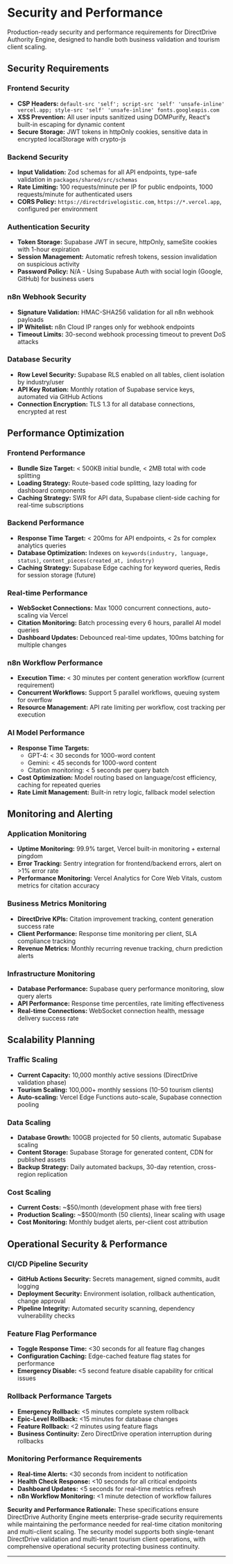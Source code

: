 # Security and Performance

Production-ready security and performance requirements for DirectDrive Authority Engine, designed to handle both business validation and tourism client scaling.

## Security Requirements

### Frontend Security
- **CSP Headers:** `default-src 'self'; script-src 'self' 'unsafe-inline' vercel.app; style-src 'self' 'unsafe-inline' fonts.googleapis.com`
- **XSS Prevention:** All user inputs sanitized using DOMPurify, React's built-in escaping for dynamic content
- **Secure Storage:** JWT tokens in httpOnly cookies, sensitive data in encrypted localStorage with crypto-js

### Backend Security  
- **Input Validation:** Zod schemas for all API endpoints, type-safe validation in `packages/shared/src/schemas`
- **Rate Limiting:** 100 requests/minute per IP for public endpoints, 1000 requests/minute for authenticated users
- **CORS Policy:** `https://directdrivelogistic.com`, `https://*.vercel.app`, configured per environment

### Authentication Security
- **Token Storage:** Supabase JWT in secure, httpOnly, sameSite cookies with 1-hour expiration
- **Session Management:** Automatic refresh tokens, session invalidation on suspicious activity
- **Password Policy:** N/A - Using Supabase Auth with social login (Google, GitHub) for business users

### n8n Webhook Security
- **Signature Validation:** HMAC-SHA256 validation for all n8n webhook payloads
- **IP Whitelist:** n8n Cloud IP ranges only for webhook endpoints
- **Timeout Limits:** 30-second webhook processing timeout to prevent DoS attacks

### Database Security
- **Row Level Security:** Supabase RLS enabled on all tables, client isolation by industry/user
- **API Key Rotation:** Monthly rotation of Supabase service keys, automated via GitHub Actions
- **Connection Encryption:** TLS 1.3 for all database connections, encrypted at rest

## Performance Optimization

### Frontend Performance
- **Bundle Size Target:** < 500KB initial bundle, < 2MB total with code splitting
- **Loading Strategy:** Route-based code splitting, lazy loading for dashboard components
- **Caching Strategy:** SWR for API data, Supabase client-side caching for real-time subscriptions

### Backend Performance
- **Response Time Target:** < 200ms for API endpoints, < 2s for complex analytics queries
- **Database Optimization:** Indexes on `keywords(industry, language, status)`, `content_pieces(created_at, industry)`
- **Caching Strategy:** Supabase Edge caching for keyword queries, Redis for session storage (future)

### Real-time Performance
- **WebSocket Connections:** Max 1000 concurrent connections, auto-scaling via Vercel
- **Citation Monitoring:** Batch processing every 6 hours, parallel AI model queries
- **Dashboard Updates:** Debounced real-time updates, 100ms batching for multiple changes

### n8n Workflow Performance
- **Execution Time:** < 30 minutes per content generation workflow (current requirement)
- **Concurrent Workflows:** Support 5 parallel workflows, queuing system for overflow
- **Resource Management:** API rate limiting per workflow, cost tracking per execution

### AI Model Performance
- **Response Time Targets:**
  - GPT-4: < 30 seconds for 1000-word content
  - Gemini: < 45 seconds for 1000-word content  
  - Citation monitoring: < 5 seconds per query batch
- **Cost Optimization:** Model routing based on language/cost efficiency, caching for repeated queries
- **Rate Limit Management:** Built-in retry logic, fallback model selection

## Monitoring and Alerting

### Application Monitoring
- **Uptime Monitoring:** 99.9% target, Vercel built-in monitoring + external pingdom
- **Error Tracking:** Sentry integration for frontend/backend errors, alert on >1% error rate
- **Performance Monitoring:** Vercel Analytics for Core Web Vitals, custom metrics for citation accuracy

### Business Metrics Monitoring  
- **DirectDrive KPIs:** Citation improvement tracking, content generation success rate
- **Client Performance:** Response time monitoring per client, SLA compliance tracking
- **Revenue Metrics:** Monthly recurring revenue tracking, churn prediction alerts

### Infrastructure Monitoring
- **Database Performance:** Supabase query performance monitoring, slow query alerts
- **API Performance:** Response time percentiles, rate limiting effectiveness
- **Real-time Connections:** WebSocket connection health, message delivery success rate

## Scalability Planning

### Traffic Scaling
- **Current Capacity:** 10,000 monthly active sessions (DirectDrive validation phase)
- **Tourism Scaling:** 100,000+ monthly sessions (10-50 tourism clients)
- **Auto-scaling:** Vercel Edge Functions auto-scale, Supabase connection pooling

### Data Scaling
- **Database Growth:** 100GB projected for 50 clients, automatic Supabase scaling
- **Content Storage:** Supabase Storage for generated content, CDN for published assets
- **Backup Strategy:** Daily automated backups, 30-day retention, cross-region replication

### Cost Scaling
- **Current Costs:** ~$50/month (development phase with free tiers)
- **Production Scaling:** ~$500/month (50 clients), linear scaling with usage
- **Cost Monitoring:** Monthly budget alerts, per-client cost attribution

## Operational Security & Performance

### CI/CD Pipeline Security
- **GitHub Actions Security:** Secrets management, signed commits, audit logging
- **Deployment Security:** Environment isolation, rollback authentication, change approval
- **Pipeline Integrity:** Automated security scanning, dependency vulnerability checks

### Feature Flag Performance
- **Toggle Response Time:** <30 seconds for all feature flag changes
- **Configuration Caching:** Edge-cached feature flag states for performance
- **Emergency Disable:** <5 second feature disable capability for critical issues

### Rollback Performance Targets
- **Emergency Rollback:** <5 minutes complete system rollback
- **Epic-Level Rollback:** <15 minutes for database changes
- **Feature Rollback:** <2 minutes using feature flags
- **Business Continuity:** Zero DirectDrive operation interruption during rollbacks

### Monitoring Performance Requirements
- **Real-time Alerts:** <30 seconds from incident to notification
- **Health Check Response:** <10 seconds for all critical endpoints
- **Dashboard Updates:** <5 seconds for real-time metrics refresh
- **n8n Workflow Monitoring:** <1 minute detection of workflow failures

**Security and Performance Rationale:**
These specifications ensure DirectDrive Authority Engine meets enterprise-grade security requirements while maintaining the performance needed for real-time citation monitoring and multi-client scaling. The security model supports both single-tenant DirectDrive validation and multi-tenant tourism client operations, with comprehensive operational security protecting business continuity.

---
